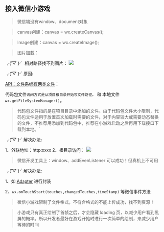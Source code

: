 ## 接入微信小游戏

> 微信端没有window、document对象

> canvas创建：canvas = wx.createCanvas();

> Image创建：canvas = wx.createImage();

> 图片加载：

╭(′▽`)╯ 相对路径找不到图片：
<img src="http://p8q85ndgc.bkt.clouddn.com/%E5%B0%8F%E6%B8%B8%E6%88%8F%E5%9B%BE%E7%89%87%E5%BC%95%E5%85%A5.png" />

╭(′▽`)╯原因:

[API：文件系统有两类文件](https://developers.weixin.qq.com/minigame/dev/tutorial/ability/file-system.html)：

代码包文件`访问方式是从项目根目录开始写文件路径。`  和 本地文件`wx.getFileSystemManager()`。

>代码包文件指的是在项目目录中添加的文件。由于代码包文件大小限制，代码包文件适用于放置首次加载时需要的文件，对于内容较大或需要动态替换的文件，不推荐用添加到代码包中，推荐在小游戏启动之后再用下载接口下载到本地。`

╭(′▽`)╯解决办法:

1、外联地址：http:xxxx
2、根目录访问：
<img src='https://developers.weixin.qq.com/minigame/dev/tutorial/images/code-package.png' />

> 微信开发工具上：window、addEvenListener 可以成功！但真机上不可用

╭(′▽`)╯解决办法: 

1、如 [Adapter](https://developers.weixin.qq.com/minigame/dev/tutorial/base/adapter.html) 进行封装

2、`wx.onTouchStart(touches,changedTouches,timeStamp)` 等微信事件方法

> 微信小游戏限制了文件格式，不符合格式的不能上传成功，找不到资源！

> 小游戏只有真正绘制了首帧之后，才会隐藏 loading 页，以减少用户看到黑屏的概率。所以开发者最好在游戏开始时进行一次简单的绘制，来减少用户等待的时间
